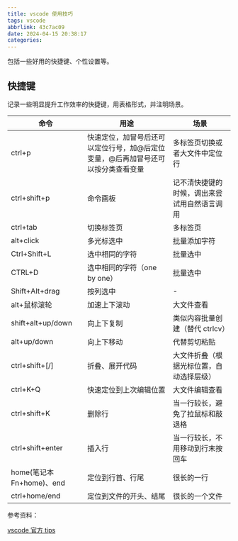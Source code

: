 ```yaml
---
title: vscode 使用技巧
tags: vscode
abbrlink: 43c7ac09
date: 2024-04-15 20:38:17
categories:
---
```


包括一些好用的快捷键、个性设置等。

## 快捷键

记录一些明显提升工作效率的快捷键，用表格形式，并注明场景。

| 命令                      | 用途                                                                             | 场景                                         |
| ------------------------- | -------------------------------------------------------------------------------- | -------------------------------------------- |
| ctrl+p                    | 快速定位，加冒号后还可以定位行号，加@后定位变量，@后再加冒号还可以按分类查看变量 | 多标签页切换或者大文件中定位行               |
| ctrl+shift+p              | 命令画板                                                                         | 记不清快捷键的时候，调出来尝试用自然语言调用 |
| ctrl+tab                  | 切换标签页                                                                       | 多标签页                                     |
| alt+click                 | 多光标选中                                                                       | 批量添加字符                                 |
| Ctrl+Shift+L              | 选中相同的字符                                                                   | 批量选中                                     |
| CTRL+D                    | 选中相同的字符（one by one）                                                     | 批量选中                                     |
| Shift+Alt+drag            | 按列选中                                                                         | -                                            |
| alt+鼠标滚轮              | 加速上下滚动                                                                     | 大文件查看                                   |
| shift+alt+up/down         | 向上下复制                                                                       | 类似内容批量创建（替代 ctrlcv）              |
| alt+up/down               | 向上下移动                                                                       | 代替剪切粘贴                                 |
| ctrl+shift+[/]            | 折叠、展开代码                                                                   | 大文件折叠（根据光标位置，自动选择层级）     |
| ctrl+K+Q                  | 快速定位到上次编辑位置                                                           | 大文件编辑查看                               |
| ctrl+shift+K              | 删除行                                                                           | 当一行较长，避免了拉鼠标和敲退格             |
| ctrl+shift+enter          | 插入行                                                                           | 当一行较长，不用移动到行末按回车             |
| home(笔记本 Fn+home)、end | 定位到行首、行尾                                                                 | 很长的一行                                   |
| ctrl+home/end             | 定位到文件的开头、结尾                                                           | 很长的一个文件                               |

参考资料：

[vscode 官方 tips](https://code.visualstudio.com/docs/getstarted/tips-and-tricks)
